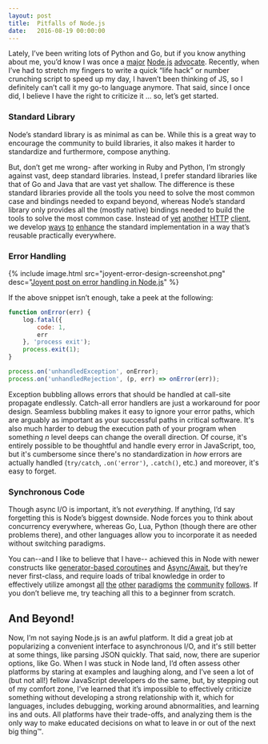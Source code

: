 ```yaml
---
layout: post
title:  Pitfalls of Node.js
date:   2016-08-19 00:00:00
---
```


Lately, I’ve been writing lots of Python and Go, but if you know anything about me,
you’d know I was once a [major](https://www.meetup.com/nashjs/events/224842082/) [Node.js](https://medium.com/@tejasmanohar/i-m-on-the-koa-js-team-14a72717504d) [advocate](https://hackernoon.com/understanding-es6-const-ab448906c4e1). Recently, when
I’ve had to stretch my fingers to write a quick “life hack” or number crunching script to
speed up my day, I haven’t been thinking of JS, so I definitely can’t call it my go-to
language anymore. That said, since I once did, I believe I have the right to criticize it
... so, let’s get started.

### Standard Library

Node’s standard library is as minimal as can be. While this is a great way to encourage
the community to build libraries, it also makes it harder to standardize and furthermore,
compose anything.

But, don’t get me wrong- after working in Ruby and Python, I’m strongly against vast,
deep standard libraries. Instead, I prefer standard libraries like that of Go and Java
that are vast yet shallow. The difference is these standard libraries provide all the
tools you need to solve the most common case and bindings needed to expand beyond,
whereas Node’s standard library only provides all the (mostly native) bindings needed
to build the tools to solve the most common case. Instead of [yet](https://github.com/visionmedia/superagent) [another](https://github.com/github/fetch) [HTTP](https://github.com/request/request) [client](https://github.com/mzabriskie/axios), we develop [ways](https://github.com/f2prateek/train) [to](https://github.com/tylerb/graceful) [enhance](https://github.com/gorilla/mux)
the standard implementation in a way that’s reusable practically everywhere.

### Error Handling

{% include image.html src="joyent-error-design-screenshot.png"
desc="<a href='https://www.joyent.com/node-js/production/design/errors'>Joyent post on
error handling in Node.js</a>" %}

If the above snippet isn’t enough, take a peek at the following:

```javascript
function onError(err) {
    log.fatal({
        code: 1,
        err
    }, 'process exit');
    process.exit(1);
}

process.on('unhandledException', onError);
process.on('unhandledRejection', (p, err) => onError(err));
```

Exception bubbling allows errors that should be handled at call-site propagate endlessly.
Catch-all error handlers are just a workaround for poor design. Seamless bubbling makes
it easy to ignore your error paths, which are arguably as important as your successful
paths in critical software. It's also much harder to debug the execution path of your
program when something _n_ level deeps can change the overall direction.
Of course, it's entirely possible to be thoughtful and handle every error in
JavaScript, too, but it's cumbersome since there's no standardization in _how_ errors
are actually handled (`try/catch`, `.on('error')`, `.catch()`, etc.) and moreover,
it's easy to forget.

### Synchronous Code

Though async I/O is important, it’s not *everything*. If anything, I’d say forgetting
this is Node’s biggest downside. Node forces you to think about concurrency everywhere,
whereas Go, Lua, Python (though there are other problems there), and other languages
allow you to incorporate it as needed without switching paradigms.

You can--and I like to believe that I have-- achieved this in Node with newer constructs like
[generator-based coroutines](http://tobyho.com/2015/12/27/promise-based-coroutines-nodejs/) and [Async/Await](https://zeit.co/blog/async-and-await), but they’re never first-class,
and require loads of tribal knowledge in order to effectively utilize amongst
[all](https://www.promisejs.org/) [the](http://callbackhell.com/) [other](https://bjouhier.wordpress.com/2012/03/11/fibers-and-threads-in-node-js-what-for/) [paradigms](http://blog.yld.io/2015/12/15/using-an-event-emitter/) [the](https://github.com/substack/stream-handbook) [community](http://zef.me/blog/6096/callback-free-harmonious-node-js) [follows](https://howtonode.org/step-of-conductor). If you don’t believe me, try teaching
all this to a beginner from scratch.

## And Beyond!

Now, I’m not saying Node.js is an awful platform. It did a great job at popularizing
a convenient interface to asynchronous I/O, and it's still better at some things, like
parsing JSON quickly. That said, now, there are superior options, like Go.
When I was stuck in Node land, I’d often assess other platforms by staring at examples
and laughing along, and I’ve seen a lot of (but not all!) fellow JavaScript developers do
the same, but, by stepping out of my comfort zone, I’ve learned that it’s impossible to
effectively criticize something without developing a strong relationship with it,
which for languages, includes debugging, working around abnormalities, and learning ins
and outs. All platforms have their trade-offs, and analyzing them is the only way
to make educated decisions on what to leave in or out of the next big thing&trade;.

